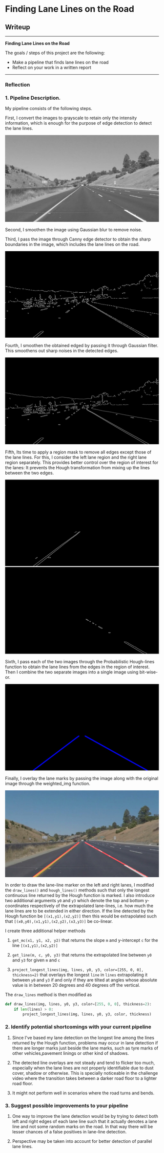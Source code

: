 # **Finding Lane Lines on the Road** 

## Writeup
---

**Finding Lane Lines on the Road**

The goals / steps of this project are the following:
* Make a pipeline that finds lane lines on the road
* Reflect on your work in a written report


[//]: # (Image References)

[image1]: ./examples/grayscale.jpg "Grayscale"

[image2]: ./examples/edges.jpg "Edges"

[image3]: ./examples/blur.jpg "Blur"

[image4]: ./examples/roil.jpg "ROIl"

[image5]: ./examples/roir.jpg "ROIr"

[image6]: ./examples/bitor.jpg "BitOr"

[image7]: ./examples/result.jpg "result"
---

### Reflection

### 1. Pipeline Description.


My pipeline consists of the following steps. 

First, I convert the images to grayscale to retain only the intensity information, which is enough for the purpose of edge detection to detect the lane lines. 

![alt text][image1]

Second, I smoothen the image using Gaussian blur to remove noise.

Third, I pass the image through Canny edge detector to obtain the sharp boundaries in the image, which includes the lane lines on the road.

![alt text][image2]

Fourth, I smoothen the obtained edged by passing it through Gaussian filter. This smoothens out sharp noises in the detected edges.

![alt text][image3]

Fifth, Its time to apply a region mask to remove all edges except those of the lane lines. For this, I consider the left lane region and the right lane region separately. This provides better control over the region of interest for the lanes: It prevents the Hough transformation from mixing up the lines between the two edges.

![alt text][image4] ![alt text][image5]

Sixth, I pass each of the two images through the Probabilistic Hough-lines function to obtain the lane lines from the edges in the region of interest. Then I combine the two separate images into a single image using bit-wise-or.

![alt text][image6]


Finally, I  overlay the lane marks by passing the image along with the original image through the weighted_img function.



![alt text][image7]


In order to draw the lane-line marker on the left and right lanes, I modified the `draw_lines()` and `hough_lines()` methods such that only the longest continuous line returned by the Hough function is marked. I also introduce two additional arguments `y0` and `y3` which denote the top and bottom y-coordinates respectively of the extrapolated lane-lines, i.e. how much the lane lines are to be extended in either direction. If the line detected by the Hough function be `[(x1,y1),(x2,y2)]` then this would be extrapolated such that `[(x0,y0),(x1,y1),(x2,y2),(x3,y3)]` be co-linear. 

I create three additional helper methods

1. `get_mc(x1, y1, x2, y2)` that returns the slope `m` and y-intercept `c` for the line `[(x1,y1),(x2,y2)]`

2. `get_line(m, c, y0, y3)` that returns the extrapolated line between `y0` and `y3` for given `m` and `c`

3. `project_longest_lines(img, lines, y0, y3, color=[255, 0, 0], thickness=2)` that overlays the longest `line` in `lines` extrapolating it between `y0` and `y3` if and only if they are tilted at angles whose absolute value is in between 20 degrees and 40 degrees off the vertical. 

The `draw_lines` method is then modified as 
```python
def draw_lines(img, lines, y0, y3, color=[255, 0, 0], thickness=2):
    if len(lines) > 0:
        project_longest_lines(img, lines, y0, y3, color, thickness)
```
### 2. Identify potential shortcomings with your current pipeline

1. Since I've based my lane detection on the longest line among the lines returned by the Hough function, problems may occur in lane detection if there are longer marks just beside the lane marks, such as tyre marks of other vehicles,pavement linings or other kind of shadows.

2. The detected line overlays are not steady and tend to flicker too much, especially when the lane lines are not properly identifiable due to dust cover, shadow or otherwise. This is specially noticeable in the challenge video where the transition takes between a darker road floor to a lighter road floor.

3. It might not perform well in scenarios where the road turns and bends. 

### 3. Suggest possible improvements to your pipeline

1. One way to improve the lane detection would be by trying to detect both left and right edges of each lane line such that it actually denotes a lane line and not some random marks on the road. In that way there will be lesser chances of a false positives in lane-line detection.

2. Perspective may be taken into account for better detection of parallel lane lines.
